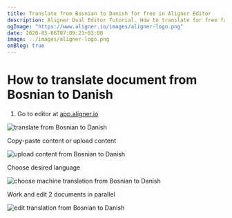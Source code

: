 ```yaml
---
title: Translate from Bosnian to Danish for free in Aligner Editor
description: Aligner Dual Editor Tutorial. How to translate for free from Bosnian to Danish. Aligner is multilingual document management platform. 
ogImage: "https://www.aligner.io/images/aligner-logo.png"
date: 2020-05-06T07:09:21+03:00
image: ../images/aligner-logo.png
onBlog: true
---
```


# How to translate document from Bosnian to Danish

1. Go to editor at [app.aligner.io](https://app.aligner.io "Aligner App web page")

![translate from Bosnian to Danish](../aligner-blank-editor.png "translate from Bosnian to Danish")

Copy-paste content or upload content

![upload content from Bosnian to Danish](../aligner-uploaded-document.png "upload content from Bosnian to Danish")

Choose desired language

![choose machine translation from Bosnian to Danish](../aligner-language-dropdown.png "choose machine translation from Bosnian to Danish")

Work and edit 2 documents in parallel

![edit translation from Bosnian to Danish](../aligner-double-sitded-editor.png "edit translation from Bosnian to Danish")

